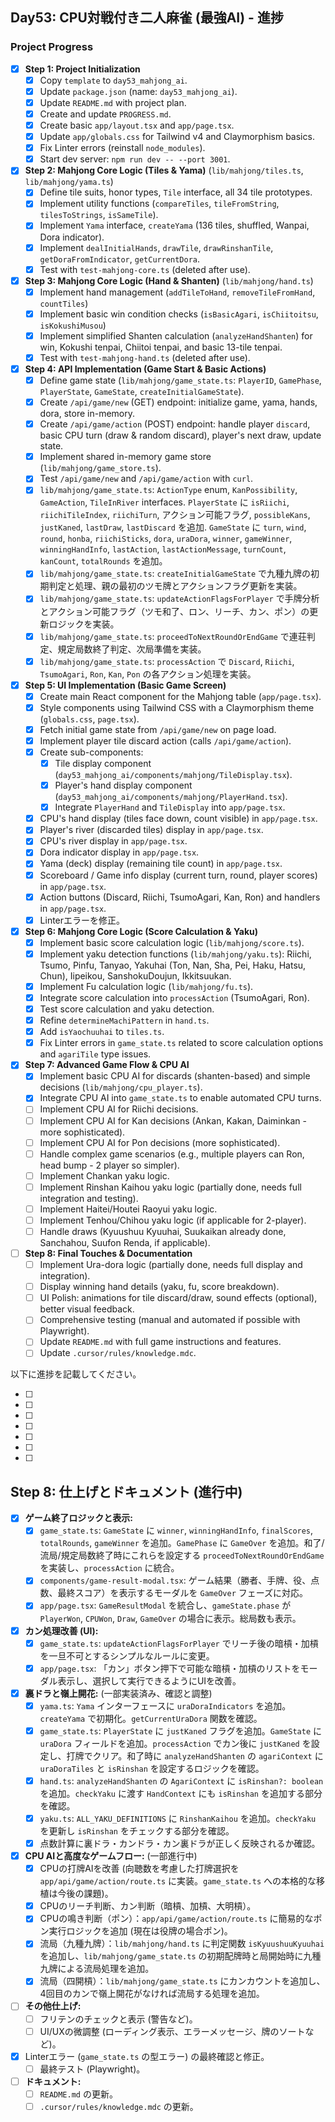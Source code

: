 ## Day53: CPU対戦付き二人麻雀 (最強AI) - 進捗

### Project Progress

- [x] **Step 1: Project Initialization**
    - [x] Copy `template` to `day53_mahjong_ai`.
    - [x] Update `package.json` (name: `day53_mahjong_ai`).
    - [x] Update `README.md` with project plan.
    - [x] Create and update `PROGRESS.md`.
    - [x] Create basic `app/layout.tsx` and `app/page.tsx`.
    - [x] Update `app/globals.css` for Tailwind v4 and Claymorphism basics.
    - [x] Fix Linter errors (reinstall `node_modules`).
    - [x] Start dev server: `npm run dev -- --port 3001`.
- [x] **Step 2: Mahjong Core Logic (Tiles & Yama)** (`lib/mahjong/tiles.ts`, `lib/mahjong/yama.ts`)
    - [x] Define tile suits, honor types, `Tile` interface, all 34 tile prototypes.
    - [x] Implement utility functions (`compareTiles`, `tileFromString`, `tilesToStrings`, `isSameTile`).
    - [x] Implement `Yama` interface, `createYama` (136 tiles, shuffled, Wanpai, Dora indicator).
    - [x] Implement `dealInitialHands`, `drawTile`, `drawRinshanTile`, `getDoraFromIndicator`, `getCurrentDora`.
    - [x] Test with `test-mahjong-core.ts` (deleted after use).
- [x] **Step 3: Mahjong Core Logic (Hand & Shanten)** (`lib/mahjong/hand.ts`)
    - [x] Implement hand management (`addTileToHand`, `removeTileFromHand`, `countTiles`)
    - [x] Implement basic win condition checks (`isBasicAgari`, `isChiitoitsu`, `isKokushiMusou`)
    - [x] Implement simplified Shanten calculation (`analyzeHandShanten`) for win, Kokushi tenpai, Chiitoi tenpai, and basic 13-tile tenpai.
    - [x] Test with `test-mahjong-hand.ts` (deleted after use).
- [x] **Step 4: API Implementation (Game Start & Basic Actions)**
    - [x] Define game state (`lib/mahjong/game_state.ts`: `PlayerID`, `GamePhase`, `PlayerState`, `GameState`, `createInitialGameState`).
    - [x] Create `/api/game/new` (GET) endpoint: initialize game, yama, hands, dora, store in-memory.
    - [x] Create `/api/game/action` (POST) endpoint: handle player `discard`, basic CPU turn (draw & random discard), player's next draw, update state.
    - [x] Implement shared in-memory game store (`lib/mahjong/game_store.ts`).
    - [x] Test `/api/game/new` and `/api/game/action` with `curl`.
    - [x] `lib/mahjong/game_state.ts`: `ActionType` enum, `KanPossibility`, `GameAction`, `TileInRiver` interfaces. `PlayerState` に `isRiichi`, `riichiTileIndex`, `riichiTurn`, アクション可能フラグ, `possibleKans`, `justKaned`, `lastDraw`, `lastDiscard` を追加. `GameState` に `turn`, `wind`, `round`, `honba`, `riichiSticks`, `dora`, `uraDora`, `winner`, `gameWinner`, `winningHandInfo`, `lastAction`, `lastActionMessage`, `turnCount`, `kanCount`, `totalRounds` を追加。
    - [x] `lib/mahjong/game_state.ts`: `createInitialGameState` で九種九牌の初期判定と処理、親の最初のツモ牌とアクションフラグ更新を実装。
    - [x] `lib/mahjong/game_state.ts`: `updateActionFlagsForPlayer` で手牌分析とアクション可能フラグ（ツモ和了、ロン、リーチ、カン、ポン）の更新ロジックを実装。
    - [x] `lib/mahjong/game_state.ts`: `proceedToNextRoundOrEndGame` で連荘判定、規定局数終了判定、次局準備を実装。
    - [x] `lib/mahjong/game_state.ts`: `processAction` で `Discard`, `Riichi`, `TsumoAgari`, `Ron`, `Kan`, `Pon` の各アクション処理を実装。
- [x] **Step 5: UI Implementation (Basic Game Screen)**
    - [x] Create main React component for the Mahjong table (`app/page.tsx`).
    - [x] Style components using Tailwind CSS with a Claymorphism theme (`globals.css`, `page.tsx`).
    - [x] Fetch initial game state from `/api/game/new` on page load.
    - [x] Implement player tile discard action (calls `/api/game/action`).
    - [x] Create sub-components:
        - [x] Tile display component (`day53_mahjong_ai/components/mahjong/TileDisplay.tsx`).
        - [x] Player's hand display component (`day53_mahjong_ai/components/mahjong/PlayerHand.tsx`).
        - [x] Integrate `PlayerHand` and `TileDisplay` into `app/page.tsx`.
    - [x] CPU's hand display (tiles face down, count visible) in `app/page.tsx`.
    - [x] Player's river (discarded tiles) display in `app/page.tsx`.
    - [x] CPU's river display in `app/page.tsx`.
    - [x] Dora indicator display in `app/page.tsx`.
    - [x] Yama (deck) display (remaining tile count) in `app/page.tsx`.
    - [x] Scoreboard / Game info display (current turn, round, player scores) in `app/page.tsx`.
    - [x] Action buttons (Discard, Riichi, TsumoAgari, Kan, Ron) and handlers in `app/page.tsx`.
    - [x] Linterエラーを修正。
- [x] **Step 6: Mahjong Core Logic (Score Calculation & Yaku)**
    - [x] Implement basic score calculation logic (`lib/mahjong/score.ts`).
    - [x] Implement yaku detection functions (`lib/mahjong/yaku.ts`): Riichi, Tsumo, Pinfu, Tanyao, Yakuhai (Ton, Nan, Sha, Pei, Haku, Hatsu, Chun), Iipeikou, SanshokuDoujun, Ikkitsuukan.
    - [x] Implement Fu calculation logic (`lib/mahjong/fu.ts`).
    - [x] Integrate score calculation into `processAction` (TsumoAgari, Ron).
    - [x] Test score calculation and yaku detection.
    - [x] Refine `determineMachiPattern` in `hand.ts`.
    - [x] Add `isYaochuuhai` to `tiles.ts`.
    - [x] Fix Linter errors in `game_state.ts` related to score calculation options and `agariTile` type issues.
- [x] **Step 7: Advanced Game Flow & CPU AI**
    - [x] Implement basic CPU AI for discards (shanten-based) and simple decisions (`lib/mahjong/cpu_player.ts`).
    - [x] Integrate CPU AI into `game_state.ts` to enable automated CPU turns.
    - [ ] Implement CPU AI for Riichi decisions.
    - [ ] Implement CPU AI for Kan decisions (Ankan, Kakan, Daiminkan - more sophisticated).
    - [ ] Implement CPU AI for Pon decisions (more sophisticated).
    - [ ] Handle complex game scenarios (e.g., multiple players can Ron, head bump - 2 player so simpler).
    - [ ] Implement Chankan yaku logic.
    - [ ] Implement Rinshan Kaihou yaku logic (partially done, needs full integration and testing).
    - [ ] Implement Haitei/Houtei Raoyui yaku logic.
    - [ ] Implement Tenhou/Chihou yaku logic (if applicable for 2-player).
    - [ ] Handle draws (Kyuushuu Kyuuhai, Suukaikan already done, Sanchahou, Suufon Renda, if applicable).
- [ ] **Step 8: Final Touches & Documentation**
    - [ ] Implement Ura-dora logic (partially done, needs full display and integration).
    - [ ] Display winning hand details (yaku, fu, score breakdown).
    - [ ] UI Polish: animations for tile discard/draw, sound effects (optional), better visual feedback.
    - [ ] Comprehensive testing (manual and automated if possible with Playwright).
    - [ ] Update `README.md` with full game instructions and features.
    - [ ] Update `.cursor/rules/knowledge.mdc`.

以下に進捗を記載してください。


- [ ] 
- [ ] 
- [ ] 
- [ ] 
- [ ] 
- [ ] 
- [ ] 

## Step 8: 仕上げとドキュメント (進行中)

-   [x] **ゲーム終了ロジックと表示:**
    -   [x] `game_state.ts`: `GameState` に `winner`, `winningHandInfo`, `finalScores`, `totalRounds`, `gameWinner` を追加。`GamePhase` に `GameOver` を追加。和了/流局/規定局数終了時にこれらを設定する `proceedToNextRoundOrEndGame` を実装し、`processAction` に統合。
    -   [x] `components/game-result-modal.tsx`: ゲーム結果（勝者、手牌、役、点数、最終スコア）を表示するモーダルを `GameOver` フェーズに対応。
    -   [x] `app/page.tsx`: `GameResultModal` を統合し、`gameState.phase` が `PlayerWon`, `CPUWon`, `Draw`, `GameOver` の場合に表示。総局数も表示。
-   [x] **カン処理改善 (UI):**
    -   [x] `game_state.ts`: `updateActionFlagsForPlayer` でリーチ後の暗槓・加槓を一旦不可とするシンプルなルールに変更。
    -   [x] `app/page.tsx`: 「カン」ボタン押下で可能な暗槓・加槓のリストをモーダル表示し、選択して実行できるようにUIを改善。
-   [x] **裏ドラと嶺上開花:** (一部実装済み、確認と調整)
    -   [x] `yama.ts`: `Yama` インターフェースに `uraDoraIndicators` を追加。`createYama` で初期化。`getCurrentUraDora` 関数を確認。
    -   [x] `game_state.ts`: `PlayerState` に `justKaned` フラグを追加。`GameState` に `uraDora` フィールドを追加。`processAction` でカン後に `justKaned` を設定し、打牌でクリア。和了時に `analyzeHandShanten` の `agariContext` に `uraDoraTiles` と `isRinshan` を設定するロジックを確認。
    -   [x] `hand.ts`: `analyzeHandShanten` の `AgariContext` に `isRinshan?: boolean` を追加。`checkYaku` に渡す `HandContext` にも `isRinshan` を追加する部分を確認。
    -   [x] `yaku.ts`: `ALL_YAKU_DEFINITIONS` に `RinshanKaihou` を追加。`checkYaku` を更新し `isRinshan` をチェックする部分を確認。
    -   [x] 点数計算に裏ドラ・カンドラ・カン裏ドラが正しく反映されるか確認。
-   [x] **CPU AIと高度なゲームフロー:** (一部進行中)
    -   [x] CPUの打牌AIを改善 (向聴数を考慮した打牌選択を `app/api/game/action/route.ts` に実装。`game_state.ts` への本格的な移植は今後の課題)。
    -   [x] CPUのリーチ判断、カン判断（暗槓、加槓、大明槓）。
    -   [x] CPUの鳴き判断（ポン）：`app/api/game/action/route.ts` に簡易的なポン実行ロジックを追加 (現在は役牌の場合ポン)。
    -   [x] 流局（九種九牌）：`lib/mahjong/hand.ts` に判定関数 `isKyuushuuKyuuhai` を追加し、`lib/mahjong/game_state.ts` の初期配牌時と局開始時に九種九牌による流局処理を追加。
    -   [x] 流局（四開槓）：`lib/mahjong/game_state.ts` にカンカウントを追加し、4回目のカンで嶺上開花がなければ流局する処理を追加。
-   [ ] **その他仕上げ:**
    -   [ ] フリテンのチェックと表示 (警告など)。
    -   [ ] UI/UXの微調整 (ローディング表示、エラーメッセージ、牌のソートなど)。
-   [x] Linterエラー (`game_state.ts` の型エラー) の最終確認と修正。
    -   [ ] 最終テスト (Playwright)。
-   [ ] **ドキュメント:**
    -   [ ] `README.md` の更新。
    -   [ ] `.cursor/rules/knowledge.mdc` の更新。
